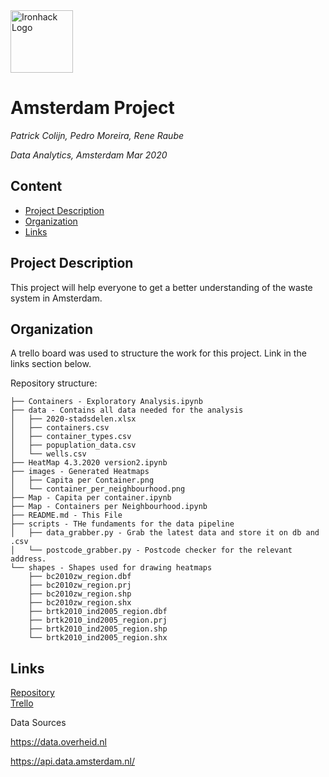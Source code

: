 <img src="https://bit.ly/2VnXWr2" alt="Ironhack Logo" width="100"/>

#  Amsterdam Project
*Patrick Colijn, Pedro Moreira, Rene Raube*

*Data Analytics, Amsterdam Mar 2020*

## Content
- [Project Description](#project-description)
- [Organization](#organization)
- [Links](#links)

## Project Description
This project will help everyone to get a better understanding of the waste system in Amsterdam.

## Organization
A trello board was used to structure the work for this project. Link in the links section below.

Repository structure:
```
├── Containers - Exploratory Analysis.ipynb
├── data - Contains all data needed for the analysis
│   ├── 2020-stadsdelen.xlsx
│   ├── containers.csv
│   ├── container_types.csv
│   ├── popuplation_data.csv
│   └── wells.csv
├── HeatMap 4.3.2020 version2.ipynb
├── images - Generated Heatmaps
│   ├── Capita per Container.png
│   └── container_per_neighbourhood.png
├── Map - Capita per container.ipynb
├── Map - Containers per Neighbourhood.ipynb
├── README.md - This File
├── scripts - THe fundaments for the data pipeline
│   ├── data_grabber.py - Grab the latest data and store it on db and .csv
│   └── postcode_grabber.py - Postcode checker for the relevant address.
└── shapes - Shapes used for drawing heatmaps
    ├── bc2010zw_region.dbf
    ├── bc2010zw_region.prj
    ├── bc2010zw_region.shp
    ├── bc2010zw_region.shx
    ├── brtk2010_ind2005_region.dbf
    ├── brtk2010_ind2005_region.prj
    ├── brtk2010_ind2005_region.shp
    └── brtk2010_ind2005_region.shx

```
## Links

[Repository](https://github.com/pmoreira1/amsterdam-project)  
[Trello](https://trello.com/b/PnrZx07R/waste-containers-project)  


Data Sources

https://data.overheid.nl

https://api.data.amsterdam.nl/

